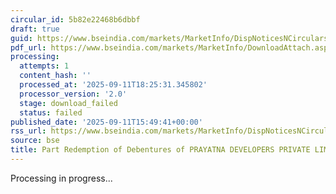 ```yaml
---
circular_id: 5b82e22468b6dbbf
draft: true
guid: https://www.bseindia.com/markets/MarketInfo/DispNoticesNCirculars.aspx?Noticeid={138AE759-BD33-4396-B5CE-1F9A79420660}&noticeno=20250911-90&dt=09/11/2025&icount=90&totcount=91&flag=0
pdf_url: https://www.bseindia.com/markets/MarketInfo/DownloadAttach.aspx?id=20250911-90&attachedId=
processing:
  attempts: 1
  content_hash: ''
  processed_at: '2025-09-11T18:25:31.345802'
  processor_version: '2.0'
  stage: download_failed
  status: failed
published_date: '2025-09-11T15:49:41+00:00'
rss_url: https://www.bseindia.com/markets/MarketInfo/DispNoticesNCirculars.aspx?Noticeid={138AE759-BD33-4396-B5CE-1F9A79420660}&noticeno=20250911-90&dt=09/11/2025&icount=90&totcount=91&flag=0
source: bse
title: Part Redemption of Debentures of PRAYATNA DEVELOPERS PRIVATE LIMITED
---
```


Processing in progress...